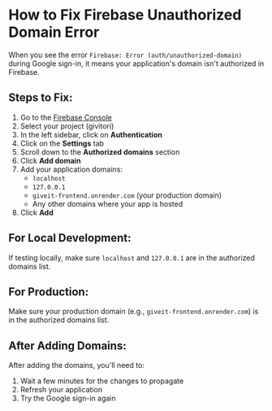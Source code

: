 # How to Fix Firebase Unauthorized Domain Error

When you see the error `Firebase: Error (auth/unauthorized-domain)` during Google sign-in, it means your application's domain isn't authorized in Firebase.

## Steps to Fix:

1. Go to the [Firebase Console](https://console.firebase.google.com/)
2. Select your project (givitori)
3. In the left sidebar, click on **Authentication**
4. Click on the **Settings** tab
5. Scroll down to the **Authorized domains** section
6. Click **Add domain**
7. Add your application domains:
   - `localhost`
   - `127.0.0.1`
   - `giveit-frontend.onrender.com` (your production domain)
   - Any other domains where your app is hosted
8. Click **Add**

## For Local Development:

If testing locally, make sure `localhost` and `127.0.0.1` are in the authorized domains list.

## For Production:

Make sure your production domain (e.g., `giveit-frontend.onrender.com`) is in the authorized domains list.

## After Adding Domains:

After adding the domains, you'll need to:
1. Wait a few minutes for the changes to propagate
2. Refresh your application
3. Try the Google sign-in again